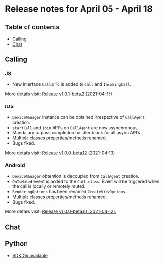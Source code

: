 # Release notes for April 05 - April 18

## Table of contents
* [Calling](#calling)
* [Chat](#chat)


## Calling

### JS
- New interface `CallInfo` is added to `Call` and `IncomingCall`.

More details visit: [Release v1.0.1-beta.2 (2021-04-15)](https://github.com/Azure/Communication/blob/master/releasenotes/acs-javascript-calling-library-release-notes.md#v101-beta2-2021-04-15)
 
### iOS
- `DeviceManager` instance can be obtained irrespective of `CallAgent` creation.
- `startCall` and `join` API's on `CallAgent` are now asynchronous.
- Mandatory to pass completion handler block for all async API's.
- Multiple classes properties/methods renamed.
- Bugs fixed.

More details visit: [Release v1.0.0-beta.12 (2021-04-13)](https://github.com/Azure/Communication/blob/master/releasenotes/acs-calling-ios-sdk-release-notes.md#v100-beta12-2021-04-13)

### Android
- `DeviceManager` obtention is decoupled from `CallAgent` creation.
- `OnIsMuted` event is added to the `Call class`. Event will be triggered when the call is locally or remotely muted.
- `RenderingOptions` has been renamed `CreateViewOptions`.
- Multiple classes properties/methods renamed.
- Bugs fixed.

More details visit: [Release v1.0.0-beta.10 (2021-04-12).](https://github.com/Azure/Communication/blob/master/releasenotes/acs-calling-android-sdk-release-notes.md#v100-beta10-2021-04-12)

## Chat

## Python 
- [SDK GA available](https://github.com/Azure/azure-sdk-for-python/blob/master/sdk/communication/azure-communication-chat/CHANGELOG.md#100-2021-03-29)



